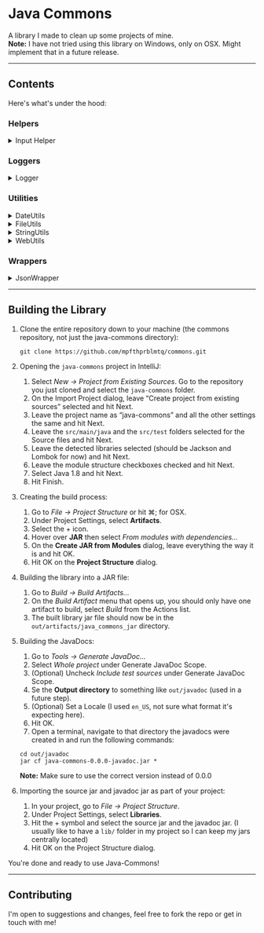 # Java Commons

A library I made to clean up some projects of mine.  
**Note:** I have not tried using this library on Windows, only on OSX.  Might implement that in a future release.

---

## Contents

Here's what's under the hood:

### Helpers
<details>
  <summary markdown="span">Input Helper</summary>

A command line-based helper that takes user input and validates it based on a regex parameter.

**Example Usage:**

```java
public class Main {
    public static void main(String[] args) {
        
        // get the user's input
        String input = InputHelper.getInput(
            "Would you like to continue? [Y/N]",
            "[YyNn]{1}",
            "Invalid input, try again!"
        );
        
        // process with result
        if (input.equals("Y") || input.equals("y")) {
            doSomethingWithYes();
        } else {
            doSomethingWithNo();
        }
    }
}

```
</details>

### Loggers
<details>
  <summary markdown="span">Logger</summary>

A configurable logger that logs things to the console or to a file.  

The first parameter in the constructor is a String path where it creates a "support" directory, and within that directory, a `Logs` folder where it will create an `eventLog.log` file and an `errorLog.log` file.  
The second parameter is a `developerMode` boolean that tells the logger if we should use the files for logging or just stick to the console (usually your IDE's console).

**Example Usage:**

```java
public class Main {
    public static void main(String[] args) {
        // initialize the logger
        Logger logger = new Logger("path/to/support/directory", true);
        
        // use the logger
        try {
            doSomething();
            logger.logEvent("Something successfully done!");
        } catch (Exception e) {
            logger.logError("Something went wrong!");
            // or
            logger.logError("Something went wrong, but with an exception!", e);
        }
    }
}
```

The code above will result in log messages that look like this:
```log
[01/02/03 04:05] SomeClassName.SomeMethod - Something successfully done!
[01/02/03 04:05] SomeClassName.SomeMethod:99 - Something went wrong!
[01/02/03 04:05] SomeClassName.SomeMethod:99 - Something went wrong, but with an exception!
                 Exception Details:  Exception message
```

</details>

### Utilities
<details>
  <summary markdown="span">DateUtils</summary>

A utility class that handles the parsing of dates from strings and vice versa.  Currently, the only date formats I have in there are a simple date (MM-dd-yyyy) and a more complicated datetime (MM/dd/yyyy HH:mm:ss) mainly for logging.  But you can pass it your own SimpleDateFormat object and let the utility parse things for you.

**Example Usage:**

```java
import utils.DateUtils;

import java.text.SimpleDateFormat;
import java.util.Date;

public class Main {
    public static void main(String[] args) {
        // get a Date object from a MM-dd-yyyy formatted String
        Date simpleDateFromString = DateUtils.getSimpleDate("03-23-1994");
        // get a Date object from a MM/dd/yyyy HH:mm:ss formatted String
        Date detailDateFromString = DateUtils.getDetailedDateTime("03/23/1994 01:02:03");
        // get a Date object from a custom formatted String
        Date customDateFromString = DateUtils.getCustomDateTime("03 23 1994", new SimpleDateFormat("MM dd yyyy"));

        // get a simple formatted String from a Date object
        String simpleDateString = DateUtils.formatSimpleDate(simpleDateFromString);
        // get a detailed formatted String from a Date object
        String detailedDateString = DateUtils.formatDetailedDateTime(detailDateFromString);
        // get a custom formatted String from a Date object
        String customDateString = DateUtils.formatCustomDateTime(customDateFromString, new SimpleDateFormat("MM dd yyyy"));
        
        // check if a date is the same as today
        boolean isSame = DateUtils.isDateSameAsToday(new Date());           // will return true since new Date() returns the current day
        boolean isSame = DateUtils.isDateSameAsToday(simpleDateFromString); // will return false since the date being handed to the method is 03/23/1994
    }
}
```
</details>  

<details>
  <summary markdown="span">FileUtils</summary>

A utility class that has some file based methods like listing all files in a directory, cleaning filenames, deleting folders, opening files, a "Show in Folder" function, a utility function to find the starting point in a group of files, and a fully customizable Swing JFileChooser.

**Example Usage:**

```java
import utils.FileUtils;

public class Main {
    public static void main(String[] args) {
        // gets all the files in a directory
        List<File> filesInDirectory = FileUtils.listFiles(new File("path/to/directory"));
        
        FileUtils.openFile(file);   // will open file with whatever default application is configured for your system
        FileUtils.showInFolder(file);   // will open Finder/File Explorer in the directory the file is in
    }
}
```

</details>

<details>
  <summary markdown="span">StringUtils</summary>

A utility class that has some basic null-safe String interpolation functions, like isEmpty, isNotEmpty, some number formatting methods, and a function to check if all elements in an array/list are the same.

**Example Usage:**

```java
import utils.StringUtils;

public class Main {
    public static void main(String[] args) {
        boolean result1 = StringUtils.isEmpty("");  // will return true
        boolean result2 = StringUtils.isEmpty("test");  // will return false
        String result3 = StringUtils.validateString(null);   // will return in a blank string
        String result4 = StringUtils.formatNumber(123456789);    // will return "123,456,789"
    }
}
```
</details>

<details>
  <summary markdown="span">WebUtils</summary>

A utility class for opening web pages.  (That's currently all it has)

**Example Usage:**

```java
import utils.WebUtils;

public class Main {
    public static void main(String[] args) {
        String url = "https://github.com/mpfthprblmtq/commons/tree/main/java-commons";
        WebUtils.openPage(url); // will open the url in the system's default browser
    }
}
```
</details>

### Wrappers

<details>
  <summary markdown="span">JsonWrapper</summary>

A jackson utility for an ObjectMapper, with a builder pattern.  (Really just eliminates the Jackson import)

**Example Usage:**

```java
import wrappers.JsonWrapper;

public class Main {
    public static void main(String[] args) {
        // default wrapper with setter method
        JsonWrapper wrapper = new JsonWrapper();
        wrapper.setProperty(JsonWrapper.ALLOW_COMMENTS, true);
        
        // wrapper with builder pattern
        JsonWrapper builderWrapper = new JsonWrapper()
                .withProperty(JsonWrapper.ALLOW_COMMENTS, true)
                .withProperty(JsonWrapper.ALLOW_SINGLE_QUOTES, true)
                .withProperty(JsonWrapper.IGNORE_UNDEFINED, true);
    }
}
```
</details>

---

## Building the Library

1. Clone the entire repository down to your machine (the commons repository, not just the java-commons directory):
    ```shell
    git clone https://github.com/mpfthprblmtq/commons.git
    ```


2. Opening the `java-commons` project in IntelliJ:
   1. Select *New -> Project from Existing Sources*.  Go to the repository you just cloned and select the `java-commons` folder.
   2. On the Import Project dialog, leave “Create project from existing sources” selected and hit Next.
   3. Leave the project name as “java-commons” and all the other settings the same and hit Next.
   4. Leave the `src/main/java` and the `src/test` folders selected for the Source files and hit Next.
   5. Leave the detected libraries selected (should be Jackson and Lombok for now) and hit Next.
   6. Leave the module structure checkboxes checked and hit Next.
   7. Select Java 1.8 and hit Next.
   8. Hit Finish.  


3. Creating the build process:
   1. Go to *File -> Project Structure* or hit ⌘; for OSX.
   2. Under Project Settings, select **Artifacts**.
   3. Select the + icon.
   4. Hover over **JAR** then select *From modules with dependencies...*
   5. On the **Create JAR from Modules** dialog, leave everything the way it is and hit OK.
   6. Hit OK on the **Project Structure** dialog.


4. Building the library into a JAR file:
   1. Go to *Build -> Build Artifacts...*
   2. On the *Build Artifact* menu that opens up, you should only have one artifact to build, select *Build* from the Actions list.
   3. The built library jar file should now be in the `out/artifacts/java_commons_jar` directory.


5. Building the JavaDocs:
   1. Go to *Tools -> Generate JavaDoc...*
   2. Select *Whole project* under Generate JavaDoc Scope.
   3. (Optional) Uncheck *Include test sources* under Generate JavaDoc Scope.
   4. Se the **Output directory** to something like `out/javadoc` (used in a future step).
   5. (Optional) Set a Locale (I used `en_US`, not sure what format it's expecting here).
   6. Hit OK.
   7. Open a terminal, navigate to that directory the javadocs were created in and run the following commands:
   ```shell
   cd out/javadoc
   jar cf java-commons-0.0.0-javadoc.jar *
   ```
   **Note:** Make sure to use the correct version instead of 0.0.0


6. Importing the source jar and javadoc jar as part of your project:
   1. In your project, go to *File -> Project Structure*.
   2. Under Project Settings, select **Libraries**.
   3. Hit the + symbol and select the source jar and the javadoc jar.  (I usually like to have a `lib/` folder in my project so I can keep my jars centrally located)
   4. Hit OK on the Project Structure dialog.


You're done and ready to use Java-Commons!

---

## Contributing

I'm open to suggestions and changes, feel free to fork the repo or get in touch with me!
